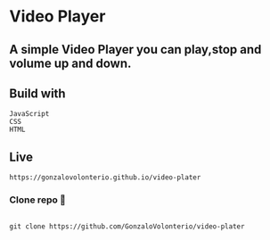 # Video Player

## A simple Video Player you can play,stop and volume up and down.

## Build with

```
JavaScript
CSS
HTML

```

## Live

```
https://gonzalovolonterio.github.io/video-plater

```

### Clone repo 🔧

```

git clone https://github.com/GonzaloVolonterio/video-plater

```

